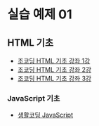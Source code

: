 # 실습 예제 01


## HTML 기초
- [조코딩 HTML 기초 강좌 1강](https://www.youtube.com/watch?v=JMLBBv05ORw)
- [조코딩 HTML 기초 강좌 2강](https://www.youtube.com/watch?v=LnGgndT308Q)
- [조코딩 HTML 기초 강좌 3강](https://www.youtube.com/watch?v=xGkftwkoJK4)

### JavaScript 기초
- [생활코딩 JavaScript](https://opentutorials.org/course/743)
